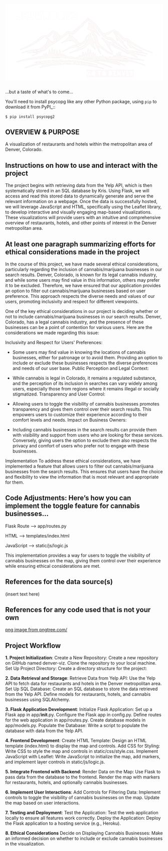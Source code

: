 ![Header Image](Images/denver.png "Title Tile")
=============================

...but a taste of what's to come...

You'll need to install psycopg like any other Python
package, using ``pip`` to download it from PyPI_::

    $ pip install psycopg2

OVERVIEW & PURPOSE
- 
A visualization of restaurants and hotels within the metropolitan area of Denver, Colorado.


Instructions on how to use and interact with the project
-
The project begins with retrieving data from the Yelp API, which is then systematically stored in an SQL database by Kris. Using Flask, we will access and read this stored data to dynamically generate and serve the relevant information on a webpage. Once the data is successfully hosted, we will leverage JavaScript and HTML, specifically using the Leaflet library, to develop interactive and visually engaging map-based visualizations. These visualizations will provide users with an intuitive and comprehensive overview of restaurants, hotels, and other points of interest in the Denver metropolitan area.

At least one paragraph summarizing efforts for ethical considerations made in the project
- 
In the course of this project, we have made several ethical considerations, particularly regarding the inclusion of cannabis/marijuana businesses in our search results. Denver, Colorado, is known for its legal cannabis industry, and while some users may find value in this information, others may prefer it to be excluded. Therefore, we have ensured that our application provides an option to filter out cannabis/marijuana businesses based on user preference. This approach respects the diverse needs and values of our users, promoting inclusivity and respect for different viewpoints.

One of the key ethical considerations in our project is deciding whether or not to include cannabis/marijuana businesses in our search results. Denver, Colorado, has a legal cannabis industry, and the presence of these businesses can be a point of contention for various users. Here are the considerations we made regarding this issue:

Inclusivity and Respect for Users' Preferences:

- Some users may find value in knowing the locations of cannabis businesses, either for patronage or to avoid them. Providing an option to include or exclude these businesses respects the diverse preferences and needs of our user base.
Public Perception and Legal Context:

- While cannabis is legal in Colorado, it remains a regulated substance, and the perception of its inclusion in searches can vary widely among users, especially those from regions where it remains illegal or socially stigmatized.
Transparency and User Control:

- Allowing users to toggle the visibility of cannabis businesses promotes transparency and gives them control over their search results. This empowers users to customize their experience according to their comfort levels and needs.
Impact on Business Owners:

- Including cannabis businesses in the search results can provide them with visibility and support from users who are looking for these services. Conversely, giving users the option to exclude them also respects the privacy and comfort of users who prefer not to engage with these businesses.

  
Implementation
To address these ethical considerations, we have implemented a feature that allows users to filter out cannabis/marijuana businesses from the search results. This ensures that users have the choice and flexibility to view the information that is most relevant and appropriate for them.


Code Adjustments: Here’s how you can implement the toggle feature for cannabis businesses...
-- 
Flask Route
--> app/routes.py

HTML
--> templates/index.html

JavaScript
--> static/js/logic.js

This implementation provides a way for users to toggle the visibility of cannabis businesses on the map, giving them control over their experience while ensuring ethical considerations are met.







  
References for the data source(s)
-
(insert text here)

  
References for any code used that is not your own
-
<a href='https://pngtree.com/freepng/natural-hills-and-mountains_4103445.html'>png image from pngtree.com/</a>


Project Workflow
-

**__1. Project Initialization__**:
Create a New Repository:
Create a new repository on GitHub named denver-viz.
Clone the repository to your local machine.
Set Up Project Directory:
Create a directory structure for the project:

**__2. Data Retrieval and Storage__**:
Retrieve Data from Yelp API:
Use the Yelp API to fetch data for restaurants and hotels in the Denver metropolitan area.
Set Up SQL Database:
Create an SQL database to store the data retrieved from the Yelp API.
Define models for restaurants, hotels, and cannabis businesses using SQLAlchemy.

**__3. Flask Application Development__**:
Initialize Flask Application:
Set up a Flask app in app/__init__.py.
Configure the Flask app in config.py.
Define routes for the web application in app/routes.py.
Create database models in app/models.py.
Populate the Database:
Write a script to populate the database with data from the Yelp API.

**__4. Frontend Development__**:
Create HTML Template:
Design an HTML template (index.html) to display the map and controls.
Add CSS for Styling:
Write CSS to style the map and controls in static/css/style.css.
Implement JavaScript with Leaflet:
Write JavaScript to initialize the map, add markers, and implement layer controls in static/js/logic.js.

**__5. Integrate Frontend with Backend__**:
Render Data on the Map:
Use Flask to pass data from the database to the frontend.
Render the map with markers for restaurants, hotels, and optionally cannabis businesses.

**__6. Implement User Interactions__**:
Add Controls for Filtering Data:
Implement controls to toggle the visibility of cannabis businesses on the map.
Update the map based on user interactions.

**__7. Testing and Deployment__**:
Test the Application:
Test the web application locally to ensure all features work correctly.
Deploy the Application:
Deploy the Flask application to a hosting service (e.g., Heroku).

**__8. Ethical Considerations__**
Decide on Displaying Cannabis Businesses:
Make an informed decision on whether to include or exclude cannabis businesses in the visualization.
